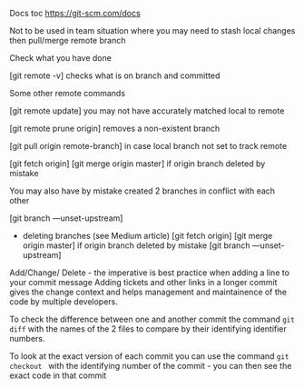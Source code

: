 Docs toc https://git-scm.com/docs

Not to be used in team situation where you may need to stash local changes then pull/merge remote branch

Check what you have done

[git remote -v] checks what is on branch and committed

Some other remote commands

[git remote update] you may not have accurately matched local to remote

[git remote prune origin] removes a non-existent branch

[git pull origin remote-branch] in case local branch not set to track remote

[git fetch origin] [git merge origin master] if origin branch deleted by mistake

You may also have by mistake created 2 branches in conflict with each other

[git branch —unset-upstream]





- deleting branches (see Medium article)
  [git fetch origin] [git merge origin master] if origin branch deleted by mistake [git branch —unset-upstream]



Add/Change/ Delete - the imperative is best practice when adding a line to your commit message
Adding tickets and other links in a longer commit gives the change context and helps management and maintainence of the code by multiple developers.

To check the difference between one and another commit the command `git diff` with the names of the 2 files to compare by their identifying identifier numbers.

To look at the exact version of each commit you can use the command `git checkout ` with the identifying number of the commit - you can then see the exact code in that commit
